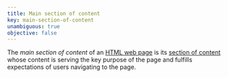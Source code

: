 ```yaml
---
title: Main section of content
key: main-section-of-content
unambiguous: true
objective: false
---
```


The _main section of content_ of an [HTML web page][] is its [section of content][] whose content is serving the key purpose of the page and fulfills expectations of users navigating to the page.

[html web page]: #web-page-html 'Definition of HTML web page'
[section of content]: #section-of-content 'Definition of section of content'
